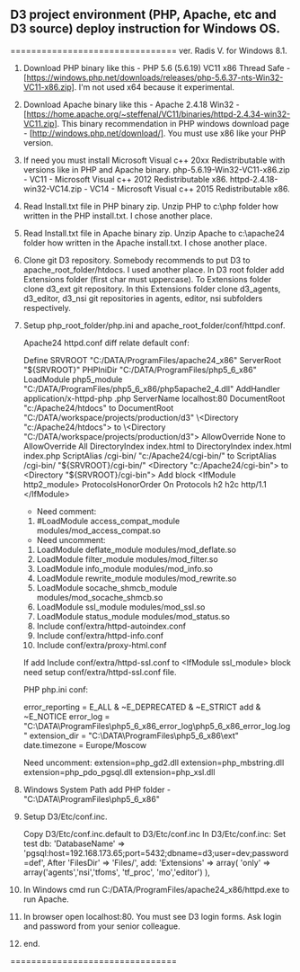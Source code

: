 D3 project environment (PHP, Apache, etc and D3 source) deploy instruction for Windows OS.
------------------------------------------------------------------------------------------
================================
ver. Radis V. for Windows 8.1.

1. Download PHP binary like this - PHP 5.6 (5.6.19) VC11 x86 Thread Safe - 
    [https://windows.php.net/downloads/releases/php-5.6.37-nts-Win32-VC11-x86.zip].
    I'm not used x64 because it experimental.

1. Download Apache binary like this - Apache 2.4.18 Win32 - 
    [https://home.apache.org/~steffenal/VC11/binaries/httpd-2.4.34-win32-VC11.zip].
    This binary recommendation in PHP windows download page - [http://windows.php.net/download/].
    You must use x86 like your PHP version.

1. If need you must install Microsoft Visual c++ 20xx Redistributable with versions like in PHP and Apache binary.
    php-5.6.19-Win32-VC11-x86.zip - VC11 - Microsoft Visual c++ 2012 Redistributable x86.
    httpd-2.4.18-win32-VC14.zip - VC14 - Microsoft Visual c++ 2015 Redistributable x86.

1. Read Install.txt file in PHP binary zip.
    Unzip PHP to c:\php folder how written in the PHP install.txt. I chose another place.

1. Read Install.txt file in Apache binary zip.
    Unzip Apache to c:\apache24 folder how written in the Apache install.txt. I chose another place.

1. Clone git D3 repository. Somebody recommends to put D3 to apache_root_folder/htdocs. I used another place.
    In D3 root folder add Extensions folder (first char must uppercase).
    To Extensions folder clone d3_ext git repository. 
    In this Extensions folder clone d3_agents, d3_editor, d3_nsi git repositories in agents, editor, nsi subfolders
     respectively.

1. Setup php_root_folder/php.ini and apache_root_folder/conf/httpd.conf.
    
    Apache24 httpd.conf diff relate default conf:
    
    Define SRVROOT "C:/DATA/ProgramFiles/apache24_x86"
    ServerRoot "${SRVROOT}"
    PHPIniDir "C:/DATA/ProgramFiles/php5_6_x86"
    LoadModule php5_module "C:/DATA/ProgramFiles/php5_6_x86/php5apache2_4.dll"
    AddHandler application/x-httpd-php .php
    ServerName localhost:80
    DocumentRoot "c:/Apache24/htdocs" to DocumentRoot "C:/DATA/workspace/projects/production/d3"
    \<Directory "c:/Apache24/htdocs"> to \<Directory "C:/DATA/workspace/projects/production/d3">
    AllowOverride None to AllowOverride All
    DirectoryIndex index.html to DirectoryIndex index.html index.php
    ScriptAlias /cgi-bin/ "c:/Apache24/cgi-bin/" to ScriptAlias /cgi-bin/ "${SRVROOT}/cgi-bin/"
    \<Directory "c:/Apache24/cgi-bin"> to \<Directory "${SRVROOT}/cgi-bin">
    Add block
    \<IfModule http2_module>
        ProtocolsHonorOrder On
        Protocols h2 h2c http/1.1
    \</IfModule>
    
   * Need comment:
   1. \#LoadModule access_compat_module modules/mod_access_compat.so
   * Need uncomment:
   1. LoadModule deflate_module modules/mod_deflate.so
   1. LoadModule filter_module modules/mod_filter.so
   1. LoadModule info_module modules/mod_info.so
   1. LoadModule rewrite_module modules/mod_rewrite.so
   1. LoadModule socache_shmcb_module modules/mod_socache_shmcb.so
   1. LoadModule ssl_module modules/mod_ssl.so
   1. LoadModule status_module modules/mod_status.so
   1. Include conf/extra/httpd-autoindex.conf
   1. Include conf/extra/httpd-info.conf
   1. Include conf/extra/proxy-html.conf
    
    If add Include conf/extra/httpd-ssl.conf to \<IfModule ssl_module> block
    need setup conf/extra/httpd-ssl.conf file.
    
    PHP php.ini conf:
    
    error_reporting = E_ALL & ~E_DEPRECATED & ~E_STRICT add & ~E_NOTICE
    error_log = "C:\DATA\ProgramFiles\php5_6_x86_error_log\php5_6_x86_error_log.log"
    extension_dir = "C:\DATA\ProgramFiles\php5_6_x86\ext"
    date.timezone = Europe/Moscow
    
    Need uncomment:
    extension=php_gd2.dll
    extension=php_mbstring.dll
    extension=php_pdo_pgsql.dll
    extension=php_xsl.dll

1. Windows System Path add PHP folder - "C:\DATA\ProgramFiles\php5_6_x86"

1. Setup D3/Etc/conf.inc.
    
    Copy D3/Etc/conf.inc.default to D3/Etc/conf.inc
    In D3/Etc/conf.inc:
    Set test db:
    'DatabaseName'      => 'pgsql:host=192.168.173.65;port=5432;dbname=d3;user=dev;password=def',
    After 'FilesDir'          => 'Files/', add:
    'Extensions'		=> array(
    	'only'	=> array('agents','nsi','tfoms', 'tf_proc', 'mo','editor')
    ),

1. In Windows cmd run C:/DATA/ProgramFiles/apache24_x86/httpd.exe to run Apache.

1. In browser open localhost:80. You must see D3 login forms.
    Ask login and password from your senior colleague.

1. end.

================================

